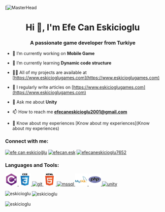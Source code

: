  [![MasterHead](https://media.licdn.com/dms/image/D4D16AQHy0NujHppvWQ/profile-displaybackgroundimage-shrink_350_1400/0/1698840508134?e=1704931200&v=beta&t=bqTh0ELyOiSSKaojr2KH7BTy6aIx9yCn0NkcMh-5lPk)
<h1 align="center">Hi 👋, I'm Efe Can Eskicioglu</h1>
<h3 align="center">A passionate game developer from Turkiye</h3>

- 🔭 I’m currently working on **Mobile Game**

- 🌱 I’m currently learning **Dynamic code structure**

- 👨‍💻 All of my projects are available at [https://www.eskicioglugames.com](https://www.eskicioglugames.com)

- 📝 I regularly write articles on [https://www.eskicioglugames.com](https://www.eskicioglugames.com)

- 💬 Ask me about **Unity**

- 📫 How to reach me **efecaneskicioglu2001@gmail.com**

- 📄 Know about my experiences [Know about my experiences](Know about my experiences)

<h3 align="left">Connect with me:</h3>
<p align="left">
<a href="https://linkedin.com/in/efe can eskicioğlu" target="blank"><img align="center" src="https://raw.githubusercontent.com/rahuldkjain/github-profile-readme-generator/master/src/images/icons/Social/linked-in-alt.svg" alt="efe can eskicioğlu" height="30" width="40" /></a>
<a href="https://instagram.com/efecan.esk" target="blank"><img align="center" src="https://raw.githubusercontent.com/rahuldkjain/github-profile-readme-generator/master/src/images/icons/Social/instagram.svg" alt="efecan.esk" height="30" width="40" /></a>
<a href="https://www.youtube.com/c/efecaneskicioglu7652" target="blank"><img align="center" src="https://raw.githubusercontent.com/rahuldkjain/github-profile-readme-generator/master/src/images/icons/Social/youtube.svg" alt="efecaneskicioglu7652" height="30" width="40" /></a>
</p>

<h3 align="left">Languages and Tools:</h3>
<p align="left"> <a href="https://www.w3schools.com/cs/" target="_blank" rel="noreferrer"> <img src="https://raw.githubusercontent.com/devicons/devicon/master/icons/csharp/csharp-original.svg" alt="csharp" width="40" height="40"/> </a> <a href="https://www.w3schools.com/css/" target="_blank" rel="noreferrer"> <img src="https://raw.githubusercontent.com/devicons/devicon/master/icons/css3/css3-original-wordmark.svg" alt="css3" width="40" height="40"/> </a> <a href="https://git-scm.com/" target="_blank" rel="noreferrer"> <img src="https://www.vectorlogo.zone/logos/git-scm/git-scm-icon.svg" alt="git" width="40" height="40"/> </a> <a href="https://www.w3.org/html/" target="_blank" rel="noreferrer"> <img src="https://raw.githubusercontent.com/devicons/devicon/master/icons/html5/html5-original-wordmark.svg" alt="html5" width="40" height="40"/> </a> <a href="https://www.microsoft.com/en-us/sql-server" target="_blank" rel="noreferrer"> <img src="https://www.svgrepo.com/show/303229/microsoft-sql-server-logo.svg" alt="mssql" width="40" height="40"/> </a> <a href="https://www.mysql.com/" target="_blank" rel="noreferrer"> <img src="https://raw.githubusercontent.com/devicons/devicon/master/icons/mysql/mysql-original-wordmark.svg" alt="mysql" width="40" height="40"/> </a> <a href="https://www.php.net" target="_blank" rel="noreferrer"> <img src="https://raw.githubusercontent.com/devicons/devicon/master/icons/php/php-original.svg" alt="php" width="40" height="40"/> </a> <a href="https://unity.com/" target="_blank" rel="noreferrer"> <img src="https://www.vectorlogo.zone/logos/unity3d/unity3d-icon.svg" alt="unity" width="40" height="40"/> </a> </p>

<p><img align="left" src="https://github-readme-stats.vercel.app/api/top-langs?username=eskicioglu&show_icons=true&locale=en&layout=compact" alt="eskicioglu" /></p>

<p>&nbsp;<img align="center" src="https://github-readme-stats.vercel.app/api?username=eskicioglu&show_icons=true&locale=en" alt="eskicioglu" /></p>

<p><img align="center" src="https://github-readme-streak-stats.herokuapp.com/?user=eskicioglu&" alt="eskicioglu" /></p>
